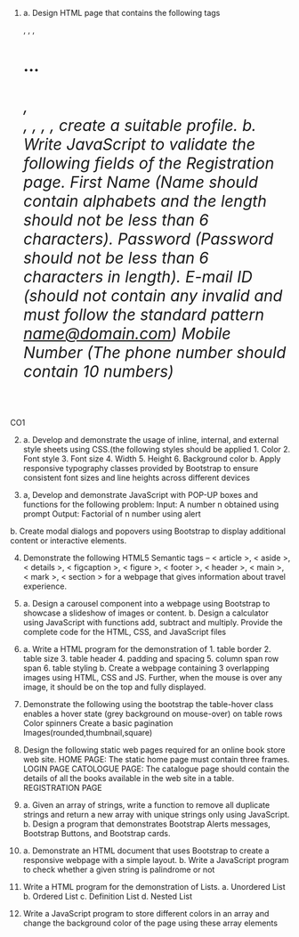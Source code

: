 1. a. Design HTML page that contains the following tags <p>, <a>, <img>, <h1>…<h6>, <div>, <color selector>, <date time selector>, <month selector>, <url selector> create a suitable profile.
b. Write JavaScript to validate the following fields of the Registration page.
 First Name (Name should contain alphabets and the length should not be less than 6 characters).
 Password (Password should not be less than 6 characters in length).
 E-mail ID (should not contain any invalid and must follow the standard pattern name@domain.com)
 Mobile Number (The phone number should contain 10 numbers)

CO1

2. a. Develop and demonstrate the usage of inline, internal, and external style sheets using CSS.(the following styles should be applied 1. Color 2. Font style 3. Font size 4. Width 5. Height 6. Background color
b. Apply responsive typography classes provided by Bootstrap to ensure consistent font sizes and line heights across different devices

3. a, Develop and demonstrate JavaScript with POP-UP boxes and functions for the following problem:
   Input: A number n obtained using prompt 
   Output: Factorial of n number using alert

b. Create modal dialogs and popovers using Bootstrap to display additional content or interactive elements.

4. Demonstrate the following HTML5 Semantic tags – < article >, < aside >, < details >, < figcaption >, < figure >, < footer >, < header >, < main >, < mark >, < section > for a webpage that gives information about travel experience.

5. a. Design a carousel component into a webpage using Bootstrap to showcase a slideshow of images or content.
b. Design a calculator using JavaScript with functions add, subtract and multiply. Provide the complete code for the HTML, CSS, and JavaScript files

6. a. Write a HTML program for the demonstration of 1. table border 2. table size 3. table header 4. padding and spacing 5. column span row span 6. table styling
b. Create a webpage containing 3 overlapping images using HTML, CSS and JS. Further, when the mouse is over any image, it should be on the top and fully displayed.


7. Demonstrate the following using the bootstrap 
 the table-hover class enables a hover state (grey background on mouse-over) on table rows
 Color spinners
 Create a basic pagination
 Images(rounded,thumbnail,square)

8. Design the following static web pages required for an online book store web site.
HOME PAGE: The static home page must contain three frames.
LOGIN PAGE
CATOLOGUE PAGE: The catalogue page should contain the details of all the books available in the web site in a table.
REGISTRATION PAGE

9. a. Given an array of strings, write a function to remove all duplicate strings and return a new array with unique strings only using JavaScript.
b. Design a program that demonstrates Bootstrap Alerts messages, Bootstrap Buttons, and Bootstrap cards.


10. a. Demonstrate an HTML document that uses Bootstrap to create a responsive webpage with a simple layout.
b. Write a JavaScript program to check whether a given string is palindrome or not

11. Write a HTML program for the demonstration of Lists. a. Unordered List b. Ordered List c. Definition List d. Nested List 

12. Write a JavaScript program to store different colors in an array and change the background color of the page using these array elements

